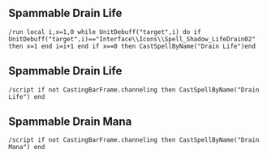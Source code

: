 ## Spammable Drain Life
```
/run local i,x=1,0 while UnitDebuff("target",i) do if UnitDebuff("target",i)=="Interface\\Icons\\Spell_Shadow_LifeDrain02" then x=1 end i=i+1 end if x==0 then CastSpellByName("Drain Life")end
```
 

## Spammable Drain Life
```
/script if not CastingBarFrame.channeling then CastSpellByName("Drain Life") end
```
 

## Spammable Drain Mana
```
/script if not CastingBarFrame.channeling then CastSpellByName("Drain Mana") end
``` 